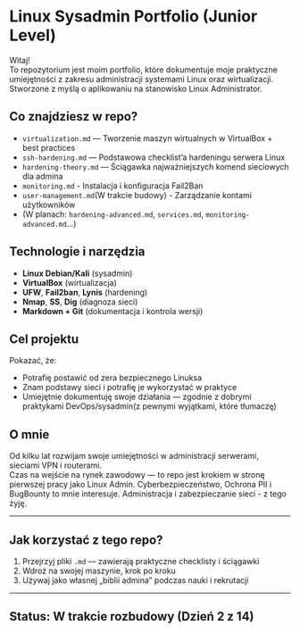 # Linux Sysadmin Portfolio (Junior Level)

Witaj!  
To repozytorium jest moim portfolio, które dokumentuje moje praktyczne umiejętności z zakresu administracji systemami Linux oraz wirtualizacji.  
Stworzone z myślą o aplikowaniu na stanowisko Linux Administrator.

## Co znajdziesz w repo?

- `virtualization.md` — Tworzenie maszyn wirtualnych w VirtualBox + best practices
- `ssh-hardening.md` — Podstawowa checklist’a hardeningu serwera Linux
- `hardening-theory.md` — Ściągawka najważniejszych komend sieciowych dla admina
- `monitoring.md` - Instalacja i konfiguracja Fail2Ban
- `user-management.md`(W trakcie budowy) - Zarządzanie kontami użytkowników
- (W planach: `hardening-advanced.md`, `services.md`, `monitoring-advanced.md`...)

## Technologie i narzędzia

- **Linux Debian/Kali** (sysadmin)
- **VirtualBox** (wirtualizacja)
- **UFW**, **Fail2ban**, **Lynis** (hardening)
- **Nmap**, **SS**, **Dig** (diagnoza sieci)
- **Markdown + Git** (dokumentacja i kontrola wersji)

## Cel projektu

Pokazać, że:
- Potrafię postawić od zera bezpiecznego Linuksa
- Znam podstawy sieci i potrafię je wykorzystać w praktyce
- Umiejętnie dokumentuję swoje działania — zgodnie z dobrymi praktykami DevOps/sysadmin(z pewnymi wyjątkami, które tłumaczę)

## O mnie

Od kilku lat rozwijam swoje umiejętności w administracji serwerami, sieciami VPN i routerami.  
Czas na wejście na rynek zawodowy — to repo jest krokiem w stronę pierwszej pracy jako Linux Admin.
Cyberbezpieczeństwo, Ochrona PII i BugBounty to mnie interesuje. Administracja i zabezpieczanie sieci - z tego żyję.

---

## Jak korzystać z tego repo?

1. Przejrzyj pliki `.md` — zawierają praktyczne checklisty i ściągawki
2. Wdroż na swojej maszynie, krok po kroku
3. Używaj jako własnej „biblii admina” podczas nauki i rekrutacji

---

## Status: W trakcie rozbudowy (Dzień 2 z 14)